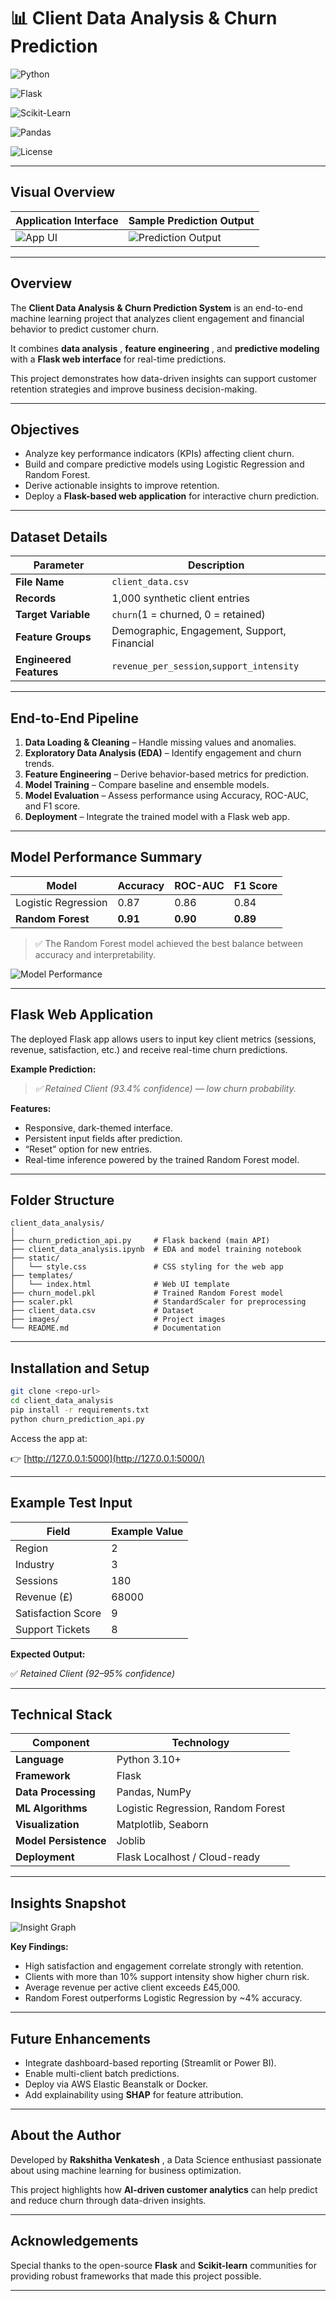 
# 📊 Client Data Analysis & Churn Prediction

![Python](https://img.shields.io/badge/Python-3.10%2B-blue?logo=python)

![Flask](https://img.shields.io/badge/Flask-Framework-black?logo=flask)

![Scikit-Learn](https://img.shields.io/badge/Scikit--Learn-ML-orange?logo=scikitlearn)

![Pandas](https://img.shields.io/badge/Pandas-Data--Analysis-150458?logo=pandas)

![License](https://img.shields.io/badge/License-MIT-yellow)

---

## Visual Overview

| Application Interface                                       | Sample Prediction Output                                           |
| ----------------------------------------------------------- | ------------------------------------------------------------------ |
| ![App UI](images/app_ui_screenshot.png) | ![Prediction Output](images/sample_output.png) |

---

## Overview

The **Client Data Analysis & Churn Prediction System** is an end-to-end machine learning project that analyzes client engagement and financial behavior to predict customer churn.

It combines  **data analysis** ,  **feature engineering** , and **predictive modeling** with a **Flask web interface** for real-time predictions.

This project demonstrates how data-driven insights can support customer retention strategies and improve business decision-making.

---

## Objectives

* Analyze key performance indicators (KPIs) affecting client churn.
* Build and compare predictive models using Logistic Regression and Random Forest.
* Derive actionable insights to improve retention.
* Deploy a **Flask-based web application** for interactive churn prediction.

---

## Dataset Details

| Parameter                     | Description                                   |
| ----------------------------- | --------------------------------------------- |
| **File Name**           | `client_data.csv`                           |
| **Records**             | 1,000 synthetic client entries                |
| **Target Variable**     | `churn`(1 = churned, 0 = retained)          |
| **Feature Groups**      | Demographic, Engagement, Support, Financial   |
| **Engineered Features** | `revenue_per_session`,`support_intensity` |

---

## End-to-End Pipeline

1. **Data Loading & Cleaning** – Handle missing values and anomalies.
2. **Exploratory Data Analysis (EDA)** – Identify engagement and churn trends.
3. **Feature Engineering** – Derive behavior-based metrics for prediction.
4. **Model Training** – Compare baseline and ensemble models.
5. **Model Evaluation** – Assess performance using Accuracy, ROC-AUC, and F1 score.
6. **Deployment** – Integrate the trained model with a Flask web app.

---

## Model Performance Summary

| Model                   | Accuracy       | ROC-AUC        | F1 Score       |
| ----------------------- | -------------- | -------------- | -------------- |
| Logistic Regression     | 0.87           | 0.86           | 0.84           |
| **Random Forest** | **0.91** | **0.90** | **0.89** |

> ✅ The Random Forest model achieved the best balance between accuracy and interpretability.

![Model Performance](https://chatgpt.com/c/images/sample_output.png)

---

## Flask Web Application

The deployed Flask app allows users to input key client metrics (sessions, revenue, satisfaction, etc.) and receive real-time churn predictions.

**Example Prediction:**

> *✅ Retained Client (93.4% confidence) — low churn probability.*

**Features:**

* Responsive, dark-themed interface.
* Persistent input fields after prediction.
* “Reset” option for new entries.
* Real-time inference powered by the trained Random Forest model.

---

## Folder Structure

```
client_data_analysis/
│
├── churn_prediction_api.py     # Flask backend (main API)
├── client_data_analysis.ipynb  # EDA and model training notebook
├── static/
│   └── style.css               # CSS styling for the web app
├── templates/
│   └── index.html              # Web UI template
├── churn_model.pkl             # Trained Random Forest model
├── scaler.pkl                  # StandardScaler for preprocessing
├── client_data.csv             # Dataset
├── images/                     # Project images
└── README.md                   # Documentation
```

---

## Installation and Setup

```bash
git clone <repo-url>
cd client_data_analysis
pip install -r requirements.txt
python churn_prediction_api.py
```

Access the app at:

👉 [http://127.0.0.1:5000](http://127.0.0.1:5000/)

---

## Example Test Input

| Field              | Example Value |
| ------------------ | ------------- |
| Region             | 2             |
| Industry           | 3             |
| Sessions           | 180           |
| Revenue (£)       | 68000         |
| Satisfaction Score | 9             |
| Support Tickets    | 8             |

**Expected Output:**

✅ *Retained Client (92–95% confidence)*

---

## Technical Stack

| Component                   | Technology                         |
| --------------------------- | ---------------------------------- |
| **Language**          | Python 3.10+                       |
| **Framework**         | Flask                              |
| **Data Processing**   | Pandas, NumPy                      |
| **ML Algorithms**     | Logistic Regression, Random Forest |
| **Visualization**     | Matplotlib, Seaborn                |
| **Model Persistence** | Joblib                             |
| **Deployment**        | Flask Localhost / Cloud-ready      |

---

## Insights Snapshot

![Insight Graph](https://chatgpt.com/c/images/app_ui_screenshot.png)

**Key Findings:**

* High satisfaction and engagement correlate strongly with retention.
* Clients with more than 10% support intensity show higher churn risk.
* Average revenue per active client exceeds £45,000.
* Random Forest outperforms Logistic Regression by ~4% accuracy.

---

## Future Enhancements

* Integrate dashboard-based reporting (Streamlit or Power BI).
* Enable multi-client batch predictions.
* Deploy via AWS Elastic Beanstalk or Docker.
* Add explainability using **SHAP** for feature attribution.

---

## About the Author

Developed by   **Rakshitha Venkatesh** , a Data Science enthusiast passionate about using machine learning for business optimization.

This project highlights how **AI-driven customer analytics** can help predict and reduce churn through data-driven insights.

---

## Acknowledgements

Special thanks to the open-source **Flask** and **Scikit-learn** communities for providing robust frameworks that made this project possible.

---

